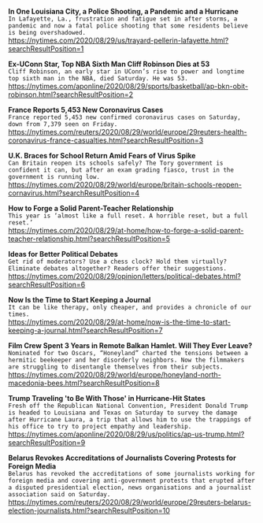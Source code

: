 **In One Louisiana City, a Police Shooting, a Pandemic and a Hurricane**\
`In Lafayette, La., frustration and fatigue set in after storms, a pandemic and now a fatal police shooting that some residents believe is being overshadowed.`\
https://nytimes.com/2020/08/29/us/trayard-pellerin-lafayette.html?searchResultPosition=1

**Ex-UConn Star, Top NBA Sixth Man Cliff Robinson Dies at 53**\
`Cliff Robinson, an early star in UConn’s rise to power and longtime top sixth man in the NBA, died Saturday. He was 53.`\
https://nytimes.com/aponline/2020/08/29/sports/basketball/ap-bkn-obit-robinson.html?searchResultPosition=2

**France Reports 5,453 New Coronavirus Cases**\
`France reported 5,453 new confirmed coronavirus cases on Saturday, down from 7,379 seen on Friday.`\
https://nytimes.com/reuters/2020/08/29/world/europe/29reuters-health-coronavirus-france-casualties.html?searchResultPosition=3

**U.K. Braces for School Return Amid Fears of Virus Spike**\
`Can Britain reopen its schools safely? The Tory government is confident it can, but after an exam grading fiasco, trust in the government is running low.`\
https://nytimes.com/2020/08/29/world/europe/britain-schools-reopen-cornavirus.html?searchResultPosition=4

**How to Forge a Solid Parent-Teacher Relationship**\
`This year is ‘almost like a full reset. A horrible reset, but a full reset.’`\
https://nytimes.com/2020/08/29/at-home/how-to-forge-a-solid-parent-teacher-relationship.html?searchResultPosition=5

**Ideas for Better Political Debates**\
`Get rid of moderators? Use a chess clock? Hold them virtually? Eliminate debates altogether? Readers offer their suggestions.`\
https://nytimes.com/2020/08/29/opinion/letters/political-debates.html?searchResultPosition=6

**Now Is the Time to Start Keeping a Journal**\
`It can be like therapy, only cheaper, and provides a chronicle of our times.`\
https://nytimes.com/2020/08/29/at-home/now-is-the-time-to-start-keeping-a-journal.html?searchResultPosition=7

**Film Crew Spent 3 Years in Remote Balkan Hamlet. Will They Ever Leave?**\
`Nominated for two Oscars, “Honeyland” charted the tensions between a hermitic beekeeper and her disorderly neighbors. Now the filmmakers are struggling to disentangle themselves from their subjects.`\
https://nytimes.com/2020/08/29/world/europe/honeyland-north-macedonia-bees.html?searchResultPosition=8

**Trump Traveling 'to Be With Those' in Hurricane-Hit States**\
`Fresh off the Republican National Convention, President Donald Trump is headed to Louisiana and Texas on Saturday to survey the damage after Hurricane Laura, a trip that allows him to use the trappings of his office to try to project empathy and leadership.`\
https://nytimes.com/aponline/2020/08/29/us/politics/ap-us-trump.html?searchResultPosition=9

**Belarus Revokes Accreditations of Journalists Covering Protests for Foreign Media**\
`Belarus has revoked the accreditations of some journalists working for foreign media and covering anti-government protests that erupted after a disputed presidential election, news organisations and a journalist association said on Saturday.`\
https://nytimes.com/reuters/2020/08/29/world/europe/29reuters-belarus-election-journalists.html?searchResultPosition=10

